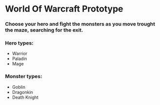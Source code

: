# World Of Warcraft Prototype

### Choose your hero and fight the monsters as you move trought the maze, searching for the exit.

### Hero types:
- Warrior
- Paladin
- Mage

### Monster types:
- Goblin
- Dragonkin
- Death Knight
